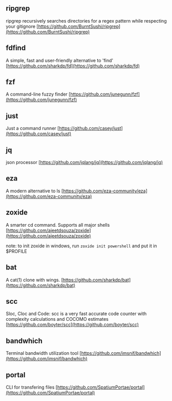 ## ripgrep
ripgrep recursively searches directories for a regex pattern while respecting your gitignore
[https://github.com/BurntSushi/ripgrep](https://github.com/BurntSushi/ripgrep)

## fdfind
A simple, fast and user-friendly alternative to 'find'
[https://github.com/sharkdp/fd](https://github.com/sharkdp/fd)

## fzf
A command-line fuzzy finder
[https://github.com/junegunn/fzf](https://github.com/junegunn/fzf)

## just
Just a command runner
[https://github.com/casey/just](https://github.com/casey/just)

## jq
json processor
[https://github.com/jqlang/jq](https://github.com/jqlang/jq)

## eza
A modern alternative to ls
[https://github.com/eza-community/eza](https://github.com/eza-community/eza)

## zoxide
A smarter cd command. Supports all major shells
[https://github.com/ajeetdsouza/zoxide](https://github.com/ajeetdsouza/zoxide)

note: to init zoxide in windows, run `zoxide init powershell` and put it in $PROFILE

## bat
A cat(1) clone with wings.
[https://github.com/sharkdp/bat](https://github.com/sharkdp/bat)

## scc
Sloc, Cloc and Code: scc is a very fast accurate code counter with complexity calculations and COCOMO estimates
[https://github.com/boyter/scc](https://github.com/boyter/scc)

## bandwhich
Terminal bandwidth utilization tool
[https://github.com/imsnif/bandwhich](https://github.com/imsnif/bandwhich)

## portal
CLI for transfering files
[https://github.com/SpatiumPortae/portal](https://github.com/SpatiumPortae/portal)
